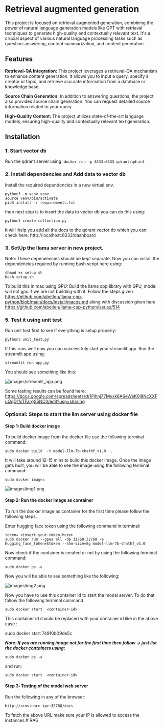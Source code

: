 # Retrieval augmented generation

This project is focused on retrieval augmented generation, combining the power of natural language generation models like GPT with retrieval techniques to generate high-quality and contextually relevant text. It's a crucial aspect of various natural language processing tasks such as question-answering, content summarization, and content generation.

## Features

**Retrieval-QA Integration:** This project leverages a retrieval-QA mechanism to enhance content generation. It allows you to input a query, specify a creator or topic, and retrieve accurate information from a database or knowledge base.

**Source Chain Generation:** In addition to answering questions, the project also provides source chain generation. You can request detailed source information related to your query.

**High-Quality Content:** The project utilizes state-of-the-art language models, ensuring high-quality and contextually relevant text generation.

## Installation

### 1. Start vector db

Run the qdrant server using:
```docker run -p 6333:6333 qdrant/qdrant```

### 2. Install dependencies and Add data to vector db

Install the required dependencies in a new virtual env.

```
python3 -m venv venv
source venv/bin/activate
pip3 install -r requirements.txt
```

then next step is to insert the data to vector db you can do this using:

```python3 create-collection.py```

it willl help you add all the docs to the qdrant vector db which you can check here: http://localhost:6333/dashboard

### 3. SetUp the llama server in new project.

Note: These dependencies should be kept separate. Now you can install the dependencies required by running bash script here using:

```
chmod +x setup.sh
bash setup.sh
```

To build this in mac using GPU:
Build the llama cpp library with GPU, model will not gpu if we are not building with it. Follow the steps given https://github.com/abetlen/llama-cpp-python/blob/main/docs/install/macos.md  along with discussion given here https://github.com/abetlen/llama-cpp-python/issues/514

### 5. Test it using unit test

Run unit test first to see if everything is setup properly:

```python3 unit_test.py```

If this runs well now you can successfuly start your streamlit app. Run the streamlit app using:

```streamlit run app.py```

You should see something like this:

![images/streamlit_app.png](images/streamlit_app.png)

Some testing results can be found here: https://docs.google.com/spreadsheets/d/1Pihnj77Myxk6A6eWeK0I8NcXXFuQqD1fcTFargS5NC0/edit?usp=sharing 

### Optional: Steps to start the llm server using docker file

#### Step 1: Build docker image

To build docker image from the docker file use the following terminal command:

```sudo docker build  -t model-llm-7b-chathf_v1.0  .```

It will take around 12-15 mins to build this docker image. Once the image gets built, you will be able to see the image using the following terminal command:

```sudo docker images```

![images/img1.png](images/img1.png)

#### Step 2: Run the docker image as container 

To run the docker image as container for the first time  please follow the following steps.

Enter hugging face token using the following command in terminal:

```
token= <insert-your-token-here>
sudo docker run --gpus all -dp 32768:32768 -e hugging_face_token=$token --shm-size=8g model-llm-7b-chathf_v1.0
```
 
Now check if the container is created or not by using the following terminal command:

```sudo docker ps -a```

Now you will be able to see something like the following:

![images/img2.png](images/img2.png)

Now you have to use this container id to start the model server. To do that follow the following terminal command

```sudo docker start  <container-id>```

This container id should be replaced with your container id like in the above case :

sudo docker start 74910b09de5c


***Note: If you are running image not for the first time then follow -> just list the docker containers using:***

```sudo docker ps -a```

and run:

```sudo docker start  <container-id>```

#### Step 3: Testing of the model web server

Run the following in any of the browser:

```http://<instance-ip>:32768/docs```

To fetch the above URL make sure your IP is allowed to access the instances.# RAG
